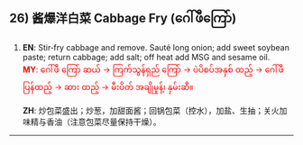 ## 26) 酱爆洋白菜 Cabbage Fry (ဂေါ်ဖီကြော်)

1. **EN**: Stir‑fry cabbage and remove. Sauté long onion; add sweet soybean paste; return cabbage; add salt; off heat add MSG and sesame oil.  
<span style="color:red">   **MY**: ဂေါ်ဖီ ကြော် ဆယ် → ကြက်သွန်ရှည် ကြော် → ပဲပိစပ်အနှစ် ထည့် → ဂေါ်ဖီ ပြန်ထည့် → ဆား ထည့် → မီးပိတ် အချိုမှုန့်၊ နှမ်းဆီ။  </span>

   **ZH**: 炒包菜盛出；炒葱，加甜面酱；回锅包菜（控水），加盐、生抽；关火加味精与香油（注意包菜尽量保持干燥）。

---

<a id="r27"></a>
